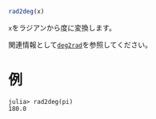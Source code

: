 ```julia
rad2deg(x)
```

`x`をラジアンから度に変換します。

関連情報として[`deg2rad`](@ref)を参照してください。

# 例

```jldoctest
julia> rad2deg(pi)
180.0
```
